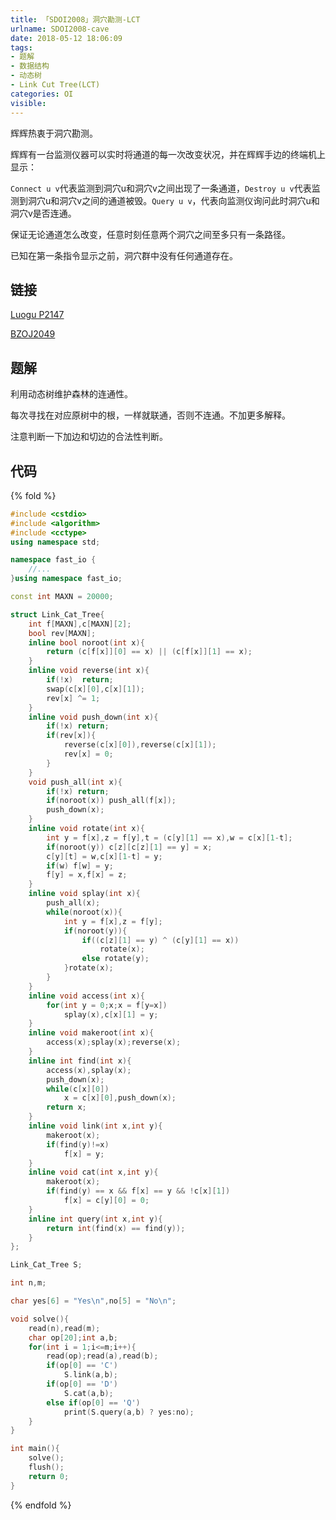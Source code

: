 ```yaml
---
title: 「SDOI2008」洞穴勘测-LCT
urlname: SDOI2008-cave
date: 2018-05-12 18:06:09
tags:
- 题解
- 数据结构
- 动态树
- Link Cut Tree(LCT)
categories: OI
visible:
---
```


辉辉热衷于洞穴勘测。

辉辉有一台监测仪器可以实时将通道的每一次改变状况，并在辉辉手边的终端机上显示：

`Connect u v`代表监测到洞穴u和洞穴v之间出现了一条通道，`Destroy u v`代表监测到洞穴u和洞穴v之间的通道被毁。`Query u v`，代表向监测仪询问此时洞穴u和洞穴v是否连通。

保证无论通道怎么改变，任意时刻任意两个洞穴之间至多只有一条路径。

已知在第一条指令显示之前，洞穴群中没有任何通道存在。

<!-- more -->

## 链接

[Luogu P2147](https://www.luogu.org/problemnew/show/P2147)

[BZOJ2049](https://www.lydsy.com/JudgeOnline/problem.php?id=2049)

## 题解

利用动态树维护森林的连通性。

每次寻找在对应原树中的根，一样就联通，否则不连通。不加更多解释。

注意判断一下加边和切边的合法性判断。

## 代码

{% fold %}
```cpp
#include <cstdio>
#include <algorithm>
#include <cctype>
using namespace std;

namespace fast_io {
    //...
}using namespace fast_io;

const int MAXN = 20000;

struct Link_Cat_Tree{
    int f[MAXN],c[MAXN][2];
    bool rev[MAXN];
    inline bool noroot(int x){
        return (c[f[x]][0] == x) || (c[f[x]][1] == x);
    }
    inline void reverse(int x){
        if(!x)  return;
        swap(c[x][0],c[x][1]);
        rev[x] ^= 1;
    }
    inline void push_down(int x){
        if(!x) return;
        if(rev[x]){
            reverse(c[x][0]),reverse(c[x][1]);
            rev[x] = 0;
        }
    }
    void push_all(int x){
        if(!x) return;
        if(noroot(x)) push_all(f[x]);
        push_down(x);
    }
    inline void rotate(int x){
        int y = f[x],z = f[y],t = (c[y][1] == x),w = c[x][1-t];
        if(noroot(y)) c[z][c[z][1] == y] = x;
        c[y][t] = w,c[x][1-t] = y;  
        if(w) f[w] = y;
        f[y] = x,f[x] = z;
    }
    inline void splay(int x){
        push_all(x);
        while(noroot(x)){
            int y = f[x],z = f[y];
            if(noroot(y)){
                if((c[z][1] == y) ^ (c[y][1] == x))
                    rotate(x);
                else rotate(y);
            }rotate(x);
        }
    }
    inline void access(int x){
        for(int y = 0;x;x = f[y=x])
            splay(x),c[x][1] = y;
    }
    inline void makeroot(int x){
        access(x);splay(x);reverse(x);
    }
    inline int find(int x){
        access(x),splay(x);
        push_down(x);
        while(c[x][0])
            x = c[x][0],push_down(x);
        return x;
    }
    inline void link(int x,int y){
        makeroot(x);
        if(find(y)!=x)
            f[x] = y;
    }
    inline void cat(int x,int y){
        makeroot(x);
        if(find(y) == x && f[x] == y && !c[x][1])
            f[x] = c[y][0] = 0;
    }
    inline int query(int x,int y){
        return int(find(x) == find(y));
    }
};

Link_Cat_Tree S;

int n,m;

char yes[6] = "Yes\n",no[5] = "No\n";

void solve(){
    read(n),read(m);
    char op[20];int a,b;
    for(int i = 1;i<=m;i++){
        read(op);read(a),read(b);
        if(op[0] == 'C')
            S.link(a,b);
        if(op[0] == 'D')
            S.cat(a,b);
        else if(op[0] == 'Q')
            print(S.query(a,b) ? yes:no);
    }
}

int main(){
    solve();
    flush();
    return 0;
}
```
{% endfold %}